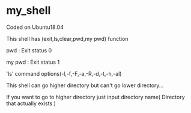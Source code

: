 # my_shell

Coded on Ubuntu18.04

This shell has (exit,ls,clear,pwd,my pwd) function

pwd : Exit status 0

my pwd : Exit status 1

'ls' command options(-l,-f,-F,-a,-R,-d,-t,-h,-al)

This shell can go higher directory but can't go lower directory...

If you want to go to higher directory just input directory name( Directory that actually exists )
